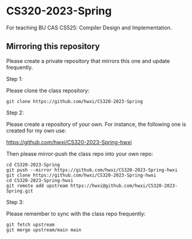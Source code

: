 # CS320-2023-Spring
For teaching BU CAS CS525: Compiler Design and Implementation.

## Mirroring this repository

Please create a private repository that mirrors this one and update
frequently.

Step 1:

Please clone the class repository:

```
git clone https://github.com/hwxi/CS320-2023-Spring
```

Step 2:

Please create a repository of your own.
For instance, the following one is created
for my own use:

https://github.com/hwxi/CS320-2023-Spring-hwxi

Then please mirror-push the class repo into your own repo:

```
cd CS320-2023-Spring
git push --mirror https://github.com/hwxi/CS320-2023-Spring-hwxi
git clone https://github.com/hwxi/CS320-2023-Spring-hwxi
cd CS320-2023-Spring-hwxi
git remote add upstream https://hwxi@github.com/hwxi/CS320-2023-Spring.git
```

Step 3:

Please remember to sync with the class repo frequently:

```
git fetch upstream
git merge upstream/main main
```
